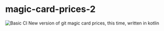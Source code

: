 # magic-card-prices-2
![Basic CI](https://github.com/williamokano/magic-card-prices-2/workflows/Basic%20CI/badge.svg)
New version of git magic card prices, this time, written in kotlin
